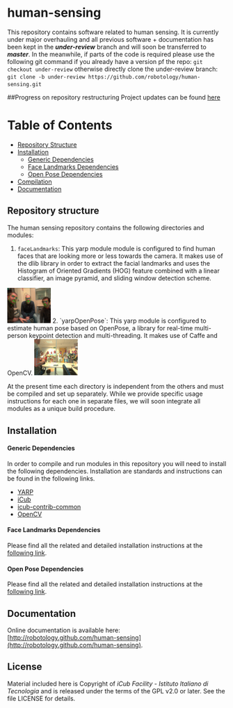 # human-sensing
This repository contains software related to human sensing.
It is currently under major overhauling and all previous software + documentation has been kept in the ***under-review*** branch and will soon be transferred to ***master***. In the meanwhile, if parts of the code is required please use the following git command if you already have a version pf the repo: ```git checkout under-review``` otherwise directly clone the under-review branch: ```git clone -b under-review https://github.com/robotology/human-sensing.git```

##Progress on repository restructuring
Project updates can be found [here](https://github.com/robotology/human-sensing/projects/1)

Table of Contents
=================
* [Repository Structure](#repository_structure)
* [Installation](#installation)
    * [Generic Dependencies](#dependencies)
    * [Face Landmarks Dependencies](#facelandmarks_dep)
    * [Open Pose Dependencies](#openpose_dep)
* [Compilation](#compilation)
* [Documentation](#documentation)

## Repository structure
The human sensing repository contains the following directories and modules:
1. `faceLandmarks`: This yarp module module is configured to find human faces that are looking more or less towards the camera. It makes use of the dlib library in order to extract the facial landmarks and uses the  Histogram of Oriented Gradients (HOG) feature combined with a linear classifier, an image pyramid, and sliding window detection scheme.
<img src="img/faces.png" width="100">
2. `yarpOpenPose`: This yarp module is configured to estimate human pose based on OpenPose, a library for real-time multi-person keypoint detection and multi-threading. It makes use of Caffe and OpenCV.
<img src="img/poses.png" width="100">

At the present time each directory is independent from the others and must be compiled and set up separately.
While we provide specific usage instructions for each one in separate files, we will soon integrate all modules as a unique build procedure.
## Installation

#### Generic Dependencies
In order to compile and run modules in this repository you will need to install the following dependencies.
Installation are standards and instructions can be found in the following links.
- [YARP](https://github.com/robotology/yarp)
- [iCub](https://github.com/robotology/icub-main)
- [icub-contrib-common](https://github.com/robotology/icub-contrib-common)
- [OpenCV](http://opencv.org/downloads.html)

#### Face Landmarks Dependencies

Please find all the related and detailed installation instructions at the [following link](README_Face.md).

#### Open Pose Dependencies

Please find all the related and detailed installation instructions at the [following link](README_Pose.md).

## Documentation
Online documentation is available here: [http://robotology.github.com/human-sensing](http://robotology.github.com/human-sensing).

## License

Material included here is Copyright of _iCub Facility - Istituto Italiano di Tecnologia_ and is released under the terms of the GPL v2.0 or later. See the file LICENSE for details.
